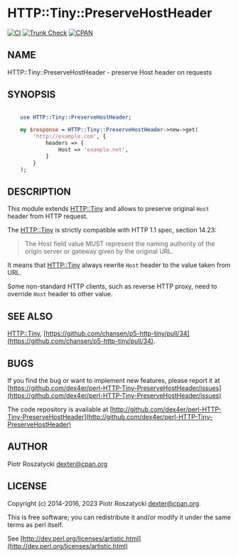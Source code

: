 # HTTP::Tiny::PreserveHostHeader

[![CI](https://github.com/dex4er/perl-HTTP-Tiny-PreserveHostHeader/actions/workflows/ci.yaml/badge.svg)](https://github.com/dex4er/perl-HTTP-Tiny-PreserveHostHeader/actions/workflows/ci.yaml)
[![Trunk Check](https://github.com/dex4er/perl-HTTP-Tiny-PreserveHostHeader/actions/workflows/trunk.yaml/badge.svg)](https://github.com/dex4er/perl-HTTP-Tiny-PreserveHostHeader/actions/workflows/trunk.yaml)
[![CPAN](https://img.shields.io/cpan/v/HTTP-Tiny-PreserveHostHeader)](https://metacpan.org/dist/HTTP-Tiny-PreserveHostHeader)

## NAME

HTTP::Tiny::PreserveHostHeader - preserve Host header on requests

## SYNOPSIS

```perl

    use HTTP::Tiny::PreserveHostHeader;

    my $response = HTTP::Tiny::PreserveHostHeader->new->get(
        'http://example.com', {
            headers => {
                Host => 'example.net',
            }
        }
    );

```

## DESCRIPTION

This module extends [HTTP::Tiny](https://metacpan.org/pod/HTTP%3A%3ATiny) and allows to preserve original `Host`
header from HTTP request.

The [HTTP::Tiny](https://metacpan.org/pod/HTTP%3A%3ATiny) is strictly compatible with HTTP 1.1 spec, section 14.23:

> The Host field value MUST represent the naming authority of the origin
> server or gateway given by the original URL.

It means that [HTTP::Tiny](https://metacpan.org/pod/HTTP%3A%3ATiny) always rewrite `Host` header to the value
taken from URL.

Some non-standard HTTP clients, such as reverse HTTP proxy, need to override
`Host` header to other value.

## SEE ALSO

[HTTP::Tiny](https://metacpan.org/pod/HTTP%3A%3ATiny), [https://github.com/chansen/p5-http-tiny/pull/34](https://github.com/chansen/p5-http-tiny/pull/34).

## BUGS

If you find the bug or want to implement new features, please report it at
[https://github.com/dex4er/perl-HTTP-Tiny-PreserveHostHeader/issues](https://github.com/dex4er/perl-HTTP-Tiny-PreserveHostHeader/issues)

The code repository is available at
[http://github.com/dex4er/perl-HTTP-Tiny-PreserveHostHeader](http://github.com/dex4er/perl-HTTP-Tiny-PreserveHostHeader)

## AUTHOR

Piotr Roszatycki <dexter@cpan.org>

## LICENSE

Copyright (c) 2014-2016, 2023 Piotr Roszatycki <dexter@cpan.org>.

This is free software; you can redistribute it and/or modify it under
the same terms as perl itself.

See [http://dev.perl.org/licenses/artistic.html](http://dev.perl.org/licenses/artistic.html)

